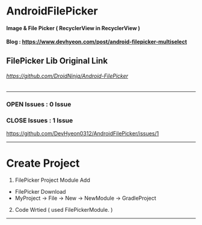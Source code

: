 # AndroidFilePicker
#### Image & File Picker ( RecyclerView in RecyclerView )

#### Blog : https://www.devhyeon.com/post/android-filepicker-multiselect

## FilePicker Lib Original Link
###### https://github.com/DroidNinja/Android-FilePicker

---------------------------------------------------------------
### OPEN Issues : 0 Issue

### CLOSE Issues : 1 Issue
https://github.com/DevHyeon0312/AndroidFilePicker/issues/1


---------------------------------------------------------------
# Create Project

1. FilePicker Project Module Add
- FilePicker Download
- MyProject -> File -> New -> NewModule -> GradleProject

2. Code Wrtied ( used FilePickerModule. )

---------------------------------------------------------------


